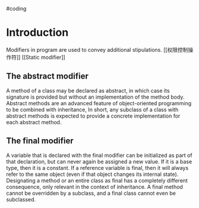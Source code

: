 #coding 
# Introduction 
Modifiers in program  are used to convey additional stipulations.
[[权限控制操作符]]
[[Static modifier]]
## The abstract modifier 
A method of a class may be declared as abstract, in which case its signature is provided but without an implementation of the method body.
Abstract methods are an advanced feature of object-oriented programming to be combined with inheritance, In short, any subclass of a class with abstract methods is expected to provide a concrete implementation for each abstract method.
## The final modifier 
A variable that is declared with the final modifier can be initialized as part of that declaration, but can never again be assigned a new value. If it is a base type, then it is a constant. If a reference variable is final, then it will always refer to the same object (even if that object changes its internal state).
Designating a method or an entire class as final has a completely different consequence, only relevant in the context of inheritance. A final method cannot be overridden by a subclass, and a final class cannot even be subclassed.